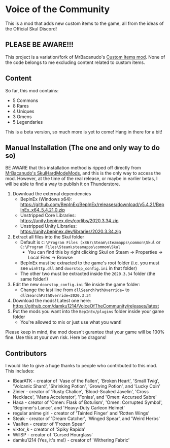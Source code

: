 # Voice of the Community
This is a mod that adds new custom items to the game, all from the ideas of the Official Skul Discord!

## PLEASE BE AWARE!!!
This project is a variation/fork of MrBacanudo's [Custom Items mod](https://github.com/MrBacanudo/SkulHardModeMods/tree/main/CustomItems).
None of the code belongs to me excluding content related to custom items.

## Content
So far, this mod contains:

* 5 Commons
* 8 Rares
* 4 Uniques
* 3 Omens
* 5 Legendaries

This is a beta version, so much more is yet to come! Hang in there for a bit!

## Manual Installation (The one and only way to do so)
BE AWARE that this installation method is ripped off directly from [MrBacanudo's SkulHardModeMods](https://github.com/MrBacanudo/SkulHardModeMods/tree/main),
and this is the only way to access the mod. However, at the time of the real release, or maybe in earlier betas, I will be able to find a way to publish it on Thunderstore.

1. Download the external dependencies
    * BepInEx (Windows x64): https://github.com/BepInEx/BepInEx/releases/download/v5.4.21/BepInEx_x64_5.4.21.0.zip
    * Unstripped Core Libraries: https://unity.bepinex.dev/corlibs/2020.3.34.zip
    * Unstripped Unity Libraries: https://unity.bepinex.dev/libraries/2020.3.34.zip
2. Extract all files into the Skul folder
    * Default is `C:\Program Files (x86)\Steam\steamapps\common\Skul` or `C:\Program Files\Steam\steamapps\common\Skul`
      * You can find this by right clicking Skul on Steam -> Properties -> Local Files -> Browse
    * BepInEx must be extracted to the game's root folder (i.e. you must see `winhttp.dll` and `doorstop_config.ini` in that folder)
    * The other two must be extracted inside the `2020.3.34` folder (the same folder!)
3. Edit the new `doorstop_config.ini` file inside the game folder:
    * Change the last line from `dllSearchPathOverride=` to `dllSearchPathOverride=2020.3.34`
4. Download the mods! Latest one here: https://github.com/damku1214/VoiceOfTheCommunity/releases/latest
5. Put the mods you want into the `BepInEx/plugins` folder inside your game folder
    * You're allowed to mix or just use what you want!

Please keep in mind, the mod doesn't gurantee that your game will be 100% fine.
Use this at your own risk. Here be dragons!

## Contributors
I would like to give a huge thanks to people who contributed to this mod. This includes:
* IBearATK - creator of 'Vase of the Fallen', 'Broken Heart', 'Small Twig', 'Volcanic Shard', 'Shrinking Potion', 'Growing Potion', and 'Lucky Coin'
* Zinier - creator of 'Rusty Chalice', 'Blood-Soaked Javelin', 'Cross Necklace', 'Mana Accelerator', 'Fonias', and 'Omen: Accursed Sabre'
* Haxa - creator of 'Omen: Flask of Botulism', 'Omen: Corrupted Symbol', 'Beginner's Lance', and 'Heavy-Duty Carleon Helmet'
* regular anime girl - creator of 'Tainted Finger' and 'Rotten Wings'
* Steak - creator of 'Dream Catcher', 'Winged Spear', and 'Weird Herbs'
* Vaalfen - creator of 'Frozen Spear'
* viktor_k - creator of 'Spiky Rapida'
* WillSP - creator of 'Cursed Hourglass'
* damku1214 (Yes, it's me!) - creator of 'Withering Fabric'

